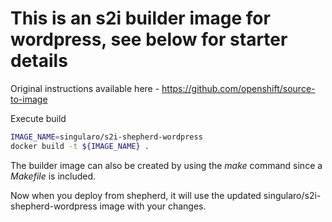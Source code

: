
# This is an s2i builder image for wordpress, see below for starter details

Original instructions available here - https://github.com/openshift/source-to-image

Execute build
```bash
IMAGE_NAME=singularo/s2i-shepherd-wordpress
docker build -t ${IMAGE_NAME} .
```

The builder image can also be created by using the *make* command since a *Makefile* is included.

Now when you deploy from shepherd, it will use the updated singularo/s2i-shepherd-wordpress image with your changes.
